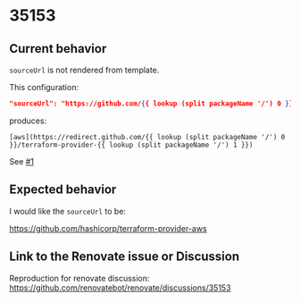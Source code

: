 # 35153

## Current behavior

`sourceUrl` is not rendered from template.

This configuration:

```json
"sourceUrl": "https://github.com/{{ lookup (split packageName '/') 0 }}/terraform-provider-{{ lookup (split packageName '/') 1 }}"
```

produces:

```
[aws](https://redirect.github.com/{{ lookup (split packageName '/') 0 }}/terraform-provider-{{ lookup (split packageName '/') 1 }})
```

See [#1](https://github.com/3ware/35153/pull/1)

## Expected behavior

I would like the `sourceUrl` to be: 

https://github.com/hashicorp/terraform-provider-aws

## Link to the Renovate issue or Discussion

Reproduction for renovate discussion: https://github.com/renovatebot/renovate/discussions/35153
